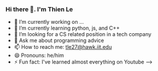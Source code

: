 ### Hi there 👋. I'm Thien Le

- 🔭 I’m currently working on ...
- 🌱 I’m currently learning python, js, and C++
- 👯 I’m looking for a CS related position in a tech company
- 💬 Ask me about programming advice 
- 📫 How to reach me: tle27@hawk.iit.edu
- 😄 Pronouns: he/him
- ⚡ Fun fact: I've learned almost everything on Youtube
-->
